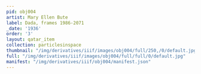 ```yaml
---
pid: obj004
artist: Mary Ellen Bute
label: Dada, frames 1986-2071
_date: '1936'
order: '3'
layout: qatar_item
collection: particlesinspace
thumbnail: "/img/derivatives/iiif/images/obj004/full/250,/0/default.jpg"
full: "/img/derivatives/iiif/images/obj004/full/full/0/default.jpg"
manifest: "/img/derivatives/iiif/obj004/manifest.json"
---
```

